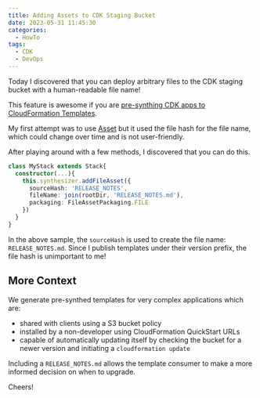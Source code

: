 ```yaml
---
title: Adding Assets to CDK Staging Bucket
date: 2023-05-31 11:45:30
categories:
  - HowTo
tags:
  - CDK
  - DevOps
---
```


Today I discovered that you can deploy arbitrary files to the CDK staging bucket with a human-readable file name!

This feature is awesome if you are [pre-synthing CDK apps to CloudFormation Templates](/2022/02/07/synth-cdk-to-custom-bucket).

<!-- more -->

My first attempt was to use [Asset](https://docs.aws.amazon.com/cdk/v2/guide/assets.html) but it used the file hash for the file name, which could change over time and is not user-friendly.

After playing around with a few methods, I discovered that you can do this.

```typescript
class MyStack extends Stack{
  constructor(...){
    this.synthesizer.addFileAsset({
      sourceHash: 'RELEASE_NOTES',
      fileName: join(rootDir, 'RELEASE_NOTES.md'),
      packaging: FileAssetPackaging.FILE
    })
  }
}
```

In the above sample, the `sourceHash` is used to create the file name: `RELEASE_NOTES.md`. Since I publish templates under their version prefix, the file hash is unimportant to me!

## More Context

We generate pre-synthed templates for very complex applications which are:

- shared with clients using a S3 bucket policy
- installed by a non-developer using CloudFormation QuickStart URLs
- capable of automatically updating itself by checking the bucket for a newer version and initiating a `cloudformation update`

Including a `RELEASE_NOTES.md` allows the template consumer to make a more informed decision on when to upgrade.

Cheers!
